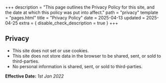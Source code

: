 +++
description = "This page outlines the Privacy Policy for this site, and the date at which this policy was put into affect."
path = "privacy"
template = "pages.html"
title = "Privacy Policy"
date = 2025-04-13
updated = 2025-04-25
extra = { disable_check_description = true }
+++

## Privacy

- This site does not set or use cookies.
- This site does not store data in the browser to be shared, sent, or sold to third-parties.
- No personal information is shared, sent, or sold to third-parties.

**Effective Date:** _1st Jan 2022_
